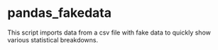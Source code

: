 # pandas_fakedata
This script imports data from a csv file with fake data to quickly show various statistical breakdowns.
